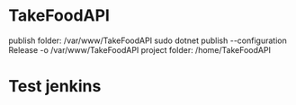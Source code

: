 # TakeFoodAPI
publish folder: /var/www/TakeFoodAPI
sudo dotnet publish --configuration Release -o /var/www/TakeFoodAPI
project folder: /home/TakeFoodAPI

# Test jenkins
